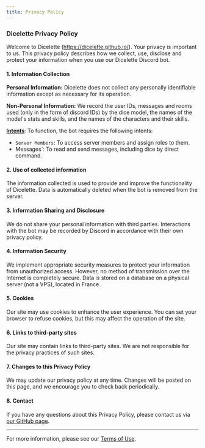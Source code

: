 ```yaml
---
title: Privacy Policy
---
```


### Dicelette Privacy Policy

Welcome to Dicelette (https://dicelette.github.io/). Your privacy is important to us. This privacy policy describes how we collect, use, disclose and protect your information when you use our Dicelette Discord bot.

#### 1. Information Collection

**Personal Information:**
Dicelette does not collect any personally identifiable information except as necessary for its operation.

**Non-Personal Information:**
We record the user IDs, messages and rooms used (only in the form of discord IDs) by the dice model, the names of the model's stats and skills, and the names of the characters and their skills.

[**Intents**](https://discord.com/developers/docs/topics/gateway#privileged-intents): To function, the bot requires the following intents: 
- `Server Members`: To access server members and assign roles to them.
- Messages`: To read and send messages, including dice by direct command.

#### 2. Use of collected information

The information collected is used to provide and improve the functionality of Dicelette. Data is automatically deleted when the bot is removed from the server.

#### 3. Information Sharing and Disclosure

We do not share your personal information with third parties. Interactions with the bot may be recorded by Discord in accordance with their own privacy policy.

#### 4. Information Security

We implement appropriate security measures to protect your information from unauthorized access. However, no method of transmission over the Internet is completely secure.
Data is stored on a database on a physical server (not a VPS), located in France. 

#### 5. Cookies

Our site may use cookies to enhance the user experience. You can set your browser to refuse cookies, but this may affect the operation of the site.

#### 6. Links to third-party sites

Our site may contain links to third-party sites. We are not responsible for the privacy practices of such sites.

#### 7. Changes to this Privacy Policy

We may update our privacy policy at any time. Changes will be posted on this page, and we encourage you to check back periodically.

#### 8. Contact

If you have any questions about this Privacy Policy, please contact us via [our GitHub page](https://github.com/dicelette).

---
For more information, please see our [Terms of Use](https://dicelette.github.io/en/docs/TOS).
